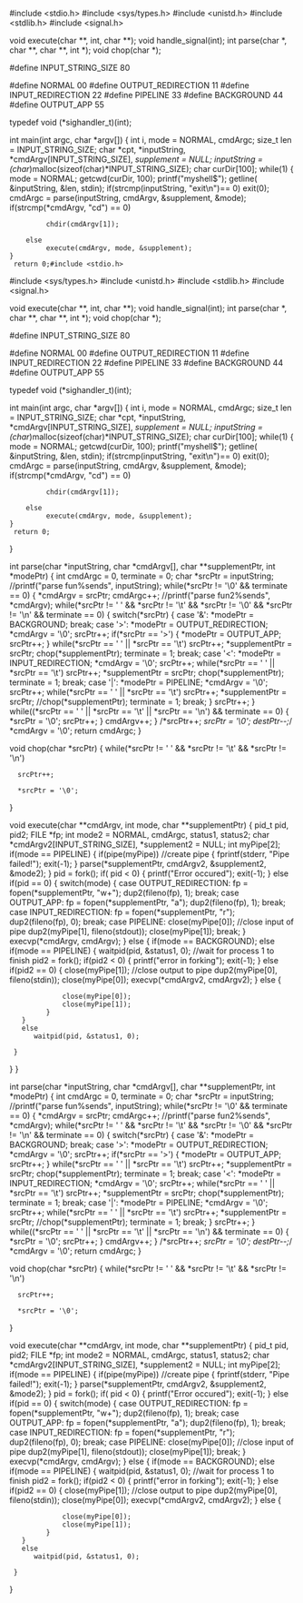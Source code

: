 #include <stdio.h>
#include <sys/types.h>
#include <unistd.h>
#include <stdlib.h>
#include <signal.h>
 
 
void execute(char **, int, char **);
void handle_signal(int);
int parse(char *, char **, char **, int *);
void chop(char *);
 
#define INPUT_STRING_SIZE 80
 
#define NORMAL 00
#define OUTPUT_REDIRECTION 11
#define INPUT_REDIRECTION 22
#define PIPELINE 33
#define BACKGROUND 44
#define OUTPUT_APP 55
 
 
typedef void (*sighandler_t)(int);
 
 
 
int main(int argc, char *argv[])
{
    int i, mode = NORMAL, cmdArgc;
    size_t len = INPUT_STRING_SIZE;
    char *cpt, *inputString, *cmdArgv[INPUT_STRING_SIZE], *supplement = NULL;
    inputString = (char*)malloc(sizeof(char)*INPUT_STRING_SIZE);
    char curDir[100];
    while(1)
    {
        mode = NORMAL;
        getcwd(curDir, 100);
        printf("myshell$");
        getline( &inputString, &len, stdin);
        if(strcmp(inputString, "exit\n")== 0)
             exit(0);
        cmdArgc = parse(inputString, cmdArgv, &supplement, &mode);
        if(strcmp(*cmdArgv, "cd") == 0)
     
             chdir(cmdArgv[1]);

        else
             execute(cmdArgv, mode, &supplement);
    }
     return 0;#include <stdio.h>
#include <sys/types.h>
#include <unistd.h>
#include <stdlib.h>
#include <signal.h>
 
 
void execute(char **, int, char **);
void handle_signal(int);
int parse(char *, char **, char **, int *);
void chop(char *);
 
#define INPUT_STRING_SIZE 80
 
#define NORMAL 00
#define OUTPUT_REDIRECTION 11
#define INPUT_REDIRECTION 22
#define PIPELINE 33
#define BACKGROUND 44
#define OUTPUT_APP 55
 
 
typedef void (*sighandler_t)(int);
 
 
 
int main(int argc, char *argv[])
{
    int i, mode = NORMAL, cmdArgc;
    size_t len = INPUT_STRING_SIZE;
    char *cpt, *inputString, *cmdArgv[INPUT_STRING_SIZE], *supplement = NULL;
    inputString = (char*)malloc(sizeof(char)*INPUT_STRING_SIZE);
    char curDir[100];
    while(1)
    {
        mode = NORMAL;
        getcwd(curDir, 100);
        printf("myshell$");
        getline( &inputString, &len, stdin);
        if(strcmp(inputString, "exit\n")== 0)
             exit(0);
        cmdArgc = parse(inputString, cmdArgv, &supplement, &mode);
        if(strcmp(*cmdArgv, "cd") == 0)
     
             chdir(cmdArgv[1]);

        else
             execute(cmdArgv, mode, &supplement);
    }
     return 0;
}
 


int parse(char *inputString, char *cmdArgv[], char **supplementPtr, int *modePtr)
{
     int cmdArgc = 0, terminate = 0;
     char *srcPtr = inputString;
     //printf("parse fun%sends", inputString);
     while(*srcPtr != '\0' && terminate == 0)
     {
        *cmdArgv = srcPtr;
        cmdArgc++;
     //printf("parse fun2%sends", *cmdArgv);
        while(*srcPtr != ' ' && *srcPtr != '\t' && *srcPtr != '\0' && *srcPtr != '\n' && terminate == 0)
        {
             switch(*srcPtr)
             {
                  case '&':
                           *modePtr = BACKGROUND;
                           break;
                  case '>':
                           *modePtr = OUTPUT_REDIRECTION;
                           *cmdArgv = '\0';
                           srcPtr++;
                          if(*srcPtr == '>')
                          {
                             *modePtr = OUTPUT_APP;
                             srcPtr++;
                          }
                          while(*srcPtr == ' ' || *srcPtr == '\t')
                          srcPtr++;
                          *supplementPtr = srcPtr;
                          chop(*supplementPtr);
                          terminate = 1;
                          break;
                 case '<':
                          *modePtr = INPUT_REDIRECTION;
                          *cmdArgv = '\0';
                          srcPtr++;
                          while(*srcPtr == ' ' || *srcPtr == '\t')
                          srcPtr++;
                          *supplementPtr = srcPtr;
                          chop(*supplementPtr);
                          terminate = 1;
                          break;
                 case '|':
                          *modePtr = PIPELINE;
                          *cmdArgv = '\0';
                          srcPtr++;
                          while(*srcPtr == ' ' || *srcPtr == '\t')
                              srcPtr++;
                          *supplementPtr = srcPtr;
                              //chop(*supplementPtr);
                          terminate = 1;
                          break;
              }
               srcPtr++;
        }
         while((*srcPtr == ' ' || *srcPtr == '\t' || *srcPtr == '\n') && terminate == 0)
         {
             *srcPtr = '\0';
              srcPtr++;
         }
           cmdArgv++;
     }
/*srcPtr++;
*srcPtr = '\0';
destPtr--;*/
     *cmdArgv = '\0';
     return cmdArgc;
}
 



void chop(char *srcPtr)
{
     while(*srcPtr != ' ' && *srcPtr != '\t' && *srcPtr != '\n')

      srcPtr++;

      *srcPtr = '\0';
}
 
void execute(char **cmdArgv, int mode, char **supplementPtr)
{
      pid_t pid, pid2;
      FILE *fp;
      int mode2 = NORMAL, cmdArgc, status1, status2;
      char *cmdArgv2[INPUT_STRING_SIZE], *supplement2 = NULL;
      int myPipe[2];
      if(mode == PIPELINE)
      {
         if(pipe(myPipe))    //create pipe
         {
             fprintf(stderr, "Pipe failed!");
              exit(-1);
         }
         parse(*supplementPtr, cmdArgv2, &supplement2, &mode2);
       }
        pid = fork();
        if( pid < 0)
         {
            printf("Error occured");
            exit(-1);
          }
         else if(pid == 0)
         {
            switch(mode)
           {
             case OUTPUT_REDIRECTION:
                 fp = fopen(*supplementPtr, "w+");
                 dup2(fileno(fp), 1);
                 break;
             case OUTPUT_APP:
                 fp = fopen(*supplementPtr, "a");
                 dup2(fileno(fp), 1);
                 break;
             case INPUT_REDIRECTION:
                 fp = fopen(*supplementPtr, "r");
                 dup2(fileno(fp), 0);
                 break;
             case PIPELINE:
                 close(myPipe[0]);    //close input of pipe
                 dup2(myPipe[1], fileno(stdout));
                 close(myPipe[1]);
                 break;
         }
          execvp(*cmdArgv, cmdArgv);
        }
       else
       {
          if(mode == BACKGROUND);
          else if(mode == PIPELINE)
          {
              waitpid(pid, &status1, 0);    //wait for process 1 to finish
              pid2 = fork();
              if(pid2 < 0)
              {
                  printf("error in forking");
                  exit(-1);
              }
              else if(pid2 == 0)
              {
                         close(myPipe[1]);    //close output to pipe
                         dup2(myPipe[0], fileno(stdin));
                         close(myPipe[0]);
                         execvp(*cmdArgv2, cmdArgv2);
              }
             else
             {
                
                 close(myPipe[0]);
                 close(myPipe[1]);
             }
       }
       else
          waitpid(pid, &status1, 0);

     }
}
}
 


int parse(char *inputString, char *cmdArgv[], char **supplementPtr, int *modePtr)
{
     int cmdArgc = 0, terminate = 0;
     char *srcPtr = inputString;
     //printf("parse fun%sends", inputString);
     while(*srcPtr != '\0' && terminate == 0)
     {
        *cmdArgv = srcPtr;
        cmdArgc++;
     //printf("parse fun2%sends", *cmdArgv);
        while(*srcPtr != ' ' && *srcPtr != '\t' && *srcPtr != '\0' && *srcPtr != '\n' && terminate == 0)
        {
             switch(*srcPtr)
             {
                  case '&':
                           *modePtr = BACKGROUND;
                           break;
                  case '>':
                           *modePtr = OUTPUT_REDIRECTION;
                           *cmdArgv = '\0';
                           srcPtr++;
                          if(*srcPtr == '>')
                          {
                             *modePtr = OUTPUT_APP;
                             srcPtr++;
                          }
                          while(*srcPtr == ' ' || *srcPtr == '\t')
                          srcPtr++;
                          *supplementPtr = srcPtr;
                          chop(*supplementPtr);
                          terminate = 1;
                          break;
                 case '<':
                          *modePtr = INPUT_REDIRECTION;
                          *cmdArgv = '\0';
                          srcPtr++;
                          while(*srcPtr == ' ' || *srcPtr == '\t')
                          srcPtr++;
                          *supplementPtr = srcPtr;
                          chop(*supplementPtr);
                          terminate = 1;
                          break;
                 case '|':
                          *modePtr = PIPELINE;
                          *cmdArgv = '\0';
                          srcPtr++;
                          while(*srcPtr == ' ' || *srcPtr == '\t')
                              srcPtr++;
                          *supplementPtr = srcPtr;
                              //chop(*supplementPtr);
                          terminate = 1;
                          break;
              }
               srcPtr++;
        }
         while((*srcPtr == ' ' || *srcPtr == '\t' || *srcPtr == '\n') && terminate == 0)
         {
             *srcPtr = '\0';
              srcPtr++;
         }
           cmdArgv++;
     }
/*srcPtr++;
*srcPtr = '\0';
destPtr--;*/
     *cmdArgv = '\0';
     return cmdArgc;
}
 



void chop(char *srcPtr)
{
     while(*srcPtr != ' ' && *srcPtr != '\t' && *srcPtr != '\n')

      srcPtr++;

      *srcPtr = '\0';
}
 
void execute(char **cmdArgv, int mode, char **supplementPtr)
{
      pid_t pid, pid2;
      FILE *fp;
      int mode2 = NORMAL, cmdArgc, status1, status2;
      char *cmdArgv2[INPUT_STRING_SIZE], *supplement2 = NULL;
      int myPipe[2];
      if(mode == PIPELINE)
      {
         if(pipe(myPipe))    //create pipe
         {
             fprintf(stderr, "Pipe failed!");
              exit(-1);
         }
         parse(*supplementPtr, cmdArgv2, &supplement2, &mode2);
       }
        pid = fork();
        if( pid < 0)
         {
            printf("Error occured");
            exit(-1);
          }
         else if(pid == 0)
         {
            switch(mode)
           {
             case OUTPUT_REDIRECTION:
                 fp = fopen(*supplementPtr, "w+");
                 dup2(fileno(fp), 1);
                 break;
             case OUTPUT_APP:
                 fp = fopen(*supplementPtr, "a");
                 dup2(fileno(fp), 1);
                 break;
             case INPUT_REDIRECTION:
                 fp = fopen(*supplementPtr, "r");
                 dup2(fileno(fp), 0);
                 break;
             case PIPELINE:
                 close(myPipe[0]);    //close input of pipe
                 dup2(myPipe[1], fileno(stdout));
                 close(myPipe[1]);
                 break;
         }
          execvp(*cmdArgv, cmdArgv);
        }
       else
       {
          if(mode == BACKGROUND);
          else if(mode == PIPELINE)
          {
              waitpid(pid, &status1, 0);    //wait for process 1 to finish
              pid2 = fork();
              if(pid2 < 0)
              {
                  printf("error in forking");
                  exit(-1);
              }
              else if(pid2 == 0)
              {
                         close(myPipe[1]);    //close output to pipe
                         dup2(myPipe[0], fileno(stdin));
                         close(myPipe[0]);
                         execvp(*cmdArgv2, cmdArgv2);
              }
             else
             {
                
                 close(myPipe[0]);
                 close(myPipe[1]);
             }
       }
       else
          waitpid(pid, &status1, 0);

     }
}
